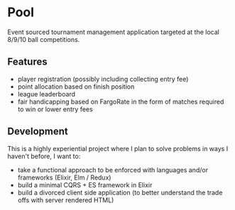 # Pool

Event sourced tournament management application targeted at the local 8/9/10
ball competitions.

## Features

* player registration (possibly including collecting entry fee)
* point allocation based on finish position
* league leaderboard
* fair handicapping based on FargoRate in the form of matches required to win
  or lower entry fees

## Development

This is a highly experiential project where I plan to solve problems in ways I
haven't before, I want to:

* take a functional approach to be enforced with languages and/or frameworks
  (Elixir, Elm / Redux)
* build a minimal CQRS + ES framework in Elixir
* build a divorced client side application (to better understand the trade offs
  with server rendered HTML)
